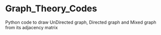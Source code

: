 # Graph_Theory_Codes
Python code to draw UnDirected graph, Directed graph and Mixed graph from its adjacency matrix
